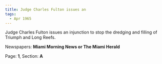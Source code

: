 ```yaml
---  
title: Judge Charles Fulton issues an  
tags:  
  - Apr 1965  
---  
```

  
Judge Charles Fulton issues an injunction to stop the dredging and filling of Triumph and Long Reefs.  
  
Newspapers: **Miami Morning News or The Miami Herald**  
  
Page: **1**, Section: **A** 
